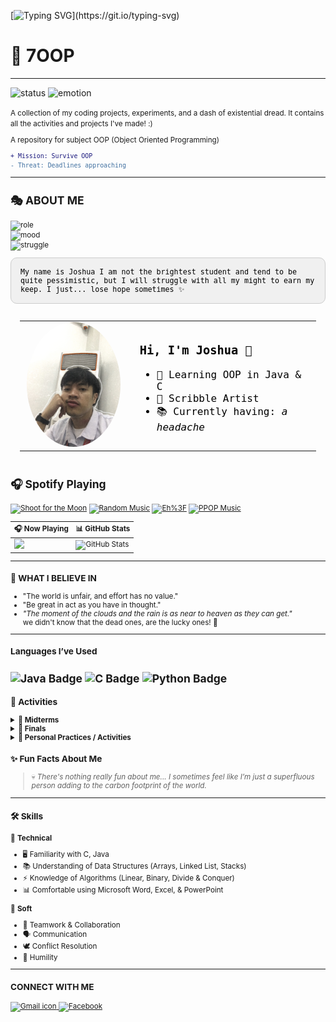 
[![Typing SVG](https://readme-typing-svg.demolab.com?size=45&width=600&height=80&lines=You%20should%20frown%20more!;Other%20people%20are%20here?)](https://git.io/typing-svg)

# 🧪 **7OOP**
---
![status](https://img.shields.io/badge/status-in_progress-brightgreen)
![emotion](https://img.shields.io/badge/pain-⚠️_extreme-red)

<small>
A collection of my coding projects, experiments, and a dash of existential dread.  
It contains all the activities and projects I've made! :) 

 A repository for subject OOP (Object Oriented Programming)

```diff
+ Mission: Survive OOP
- Threat: Deadlines approaching
```
---
## 🎭 **ABOUT ME** 
![role](https://img.shields.io/badge/🎓_Role-Student-2ecc71?style=for-the-badge&logo=github)  
![mood](https://img.shields.io/badge/😶‍🌫️_Mood-Pessimistic-e74c3c?style=for-the-badge)  
![struggle](https://img.shields.io/badge/⚡_Struggle-Ongoing-f1c40f?style=for-the-badge)  



<div style="background-color:#f0f0f0 !important; padding:15px !important; border-radius:10px !important; font-family:monospace !important; color:#000000 !important; border: 1px solid #ccc !important;">
My name is Joshua
I am not the brightest student and tend to be quite pessimistic,
but I will struggle with all my might to earn my keep.
I just... lose hope sometimes ✨
 
</div>

<table style="border-radius: 12px !important; background-color: transparent !important; padding: 15px !important; width: 100% !important;">
  <tr>
    <td width="160" align="center">
      <img src="Customizations/Pfp at CLab.JPG" width="150" style="border-radius: 50%;" />
    </td>
    <td style="color: #000000 !important; font-family: monospace !important; font-size: 16px !important; padding-left: 20px !important;">
      <h3>Hi, I'm Joshua 👋</h3>
      <ul>
        <li>🌱 Learning OOP in Java & C</li>
        <li>🎨 Scribble Artist</li>
        <li>📚 Currently having: <i>a headache</i></li>
      </ul>
    </td>
  </tr>
</table>

## 🎧 Spotify Playing

[![Shoot for the Moon](https://img.shields.io/badge/Shoot%20for%20the%20Moon-%231DB954.svg?&style=flat-square&logo=spotify&logoColor=white)](https://open.spotify.com/playlist/0eufhXK7WPSiiwPcaz3Jq7?si=839465c918394657)
[![Random Music](https://img.shields.io/badge/Random%20Music-%231DB954.svg?&style=flat-square&logo=spotify&logoColor=white)](https://open.spotify.com/playlist/1FWq5Cu05LmtSHgFEXRnZO?si=FozGJF9nRXq2wTv_JpN2wQ)
[![Eh%3F](https://img.shields.io/badge/Eh%3F-%231DB954.svg?&style=flat-square&logo=spotify&logoColor=white)](https://open.spotify.com/playlist/2DFExFNWYOwQMZy6wUeCxX?si=s1Ndgj8hTg-r8zLlvRgv1Q)
[![PPOP Music](https://img.shields.io/badge/Random%20Discoveries-%231DB954.svg?&style=flat-square&logo=spotify&logoColor=white)](https://open.spotify.com/playlist/58bZKfJFpUl2CwWET1QJ3X?si=259YV8_VRS-IKHsFZMmPTQ)

| 🎧 Now Playing | 📊 GitHub Stats |
| -------------- | --------------- |
| <a href="https://open.spotify.com/user/31irnz42nxwpsuoi6wbmfkfx4uba" target="_blank"><img src="https://spotify-github-profile.kittinanx.com/api/view.svg?uid=31irnz42nxwpsuoi6wbmfkfx4uba&cover_image=true&theme=default&show_offline=false&background_color=121212&interchange=true&bar_color_cover=true" width="150"/></a> | ![GitHub Stats](https://github-readme-stats.vercel.app/api?username=ShuaCoronel&show_icons=true&theme=default) |


***
### 🧠 WHAT I BELIEVE IN 
- "The world is unfair, and effort has no value."
- "Be great in act as you have in thought."
- *"The moment of the clouds and the rain is as near to heaven as they can get."*
 <br> we didn't know that the dead ones, are the lucky ones! :black_heart: <br>
----
### Languages I’ve Used
<img src="https://img.shields.io/badge/Java-ED8B00?style=for-the-badge&logo=java&logoColor=white" alt="Java Badge"> <img src="https://img.shields.io/badge/C-00599C?style=for-the-badge&logo=c&logoColor=white" alt="C Badge"> <img src="https://img.shields.io/badge/Python-3776AB?style=for-the-badge&logo=python&logoColor=white" alt="Python Badge">
---
### 📂 Activities  <br>
<details>
  <summary>📌<b> Midterms</b></summary>

- Paired Task Lab 1  : [OOP Simple Hospital Patient Room System](Java%20Personal%20Folder/Hospital.java)
- Lab 1  : [Escape Sequence, Place Holder, and User Input](OOP%20LAB%20TASKS/Midterm%20Lab%20Task%201%20-%20Escape%20Sequence)
- Lab 2  : [Loops and Function](OOP%20LAB%20TASKS/Midterm%20Lab%20Task%202%20-%20Loops%20and%20Function/)  
- Lab 3  : [Python List Collections](OOP%20LAB%20TASKS/Midterm%20Lab%20Task%203%20-%20Python%20List%20Collections)  
- Lab 4  : [Using Dictionary Collections](OOP%20LAB%20TASKS/Midterm%20Lab%20Task%204%20Using%20Dictionary%20Collections)  
- Lab 5  : [Creating Class and Instantiating Objects in Python](OOP%20LAB%20TASKS/Midterm%20Task%205%20Creating%20Class%20and%20Instantiating%20Objects%20in%20Python)

</details>

<details>
  <summary>📌<b> Finals</b></summary>

- Lab 1  : [Encapsulation - A Car That Works](OOP%20LAB%20TASKS/Finals%20Lab%20Task%201.%20Encapsulation-%20A%20Car%20That%20Works)

</details>

<details>
  <summary>🎯<b> Personal Practices / Activities</b></summary>

🟢  *Java*
- [Functional/Procedural – Simple Billing System](Java%20Personal%20Folder/simpleCart.java)  
- [Procedural/Functional – Grade Calculator](Java%20Personal%20Folder/GradeCalculator.java)  

🟢  *C*  
- *(Coming soon...)*

</details>  

### ✨ Fun Facts About Me
> 💀 *There's nothing really fun about me... I sometimes feel like I’m just a superfluous person adding to the carbon footprint of the world.*

---
### 🛠️ Skills  
🔵 **Technical**  
- 🖥️ Familiarity with C, Java  
- 📚 Understanding of Data Structures (Arrays, Linked List, Stacks)  
- ⚡ Knowledge of Algorithms (Linear, Binary, Divide & Conquer)  
- 📊 Comfortable using Microsoft Word, Excel, & PowerPoint  <br>

🔵 **Soft**  
- 🤝 Teamwork & Collaboration  
- 🗣️ Communication  
- 🕊️ Conflict Resolution  
- 🌱 Humility  
---
### CONNECT WITH ME
<a href="mailto:shuacoronel@gmail.com">
  <img src="https://cdn.simpleicons.org/gmail/EA4335" width="30" height="30" alt="Gmail icon"/>
</a>
<a href="https://facebook.com/your.ShuaChickenAsado" target="_blank">
  <img src="https://cdn.simpleicons.org/facebook/1877F2" width="30" height="30" alt="Facebook"/>
</a>





